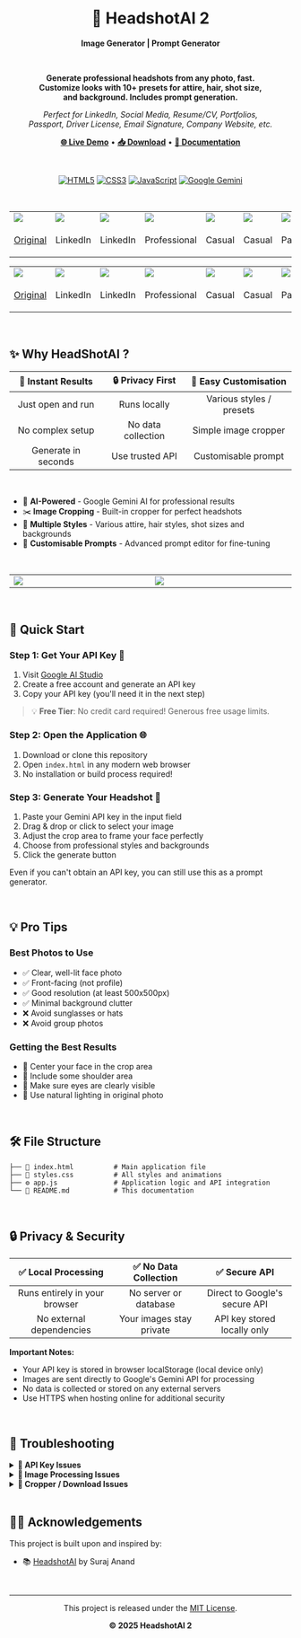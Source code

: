 <div align="center">

# 🎯 HeadshotAI 2
**Image Generator | Prompt Generator**

<br>

**Generate professional headshots from any photo, fast.<br>
Customize looks with 10+ presets for attire, hair, shot size,<br>
and background. Includes prompt generation.**

_Perfect for LinkedIn, Social Media, Resume/CV, Portfolios,<br>
Passport, Driver License, Email Signature, Company Website, etc._

**[🌐 Live Demo](https://denniemok.github.io/headshotai-2)** • **[📥 Download](https://github.com/denniemok/headshotai-2/archive/refs/heads/main.zip)** • **[📖 Documentation](#-quick-start)**

<br>

[![HTML5](https://img.shields.io/badge/HTML5-E34F26?style=flat&logo=html5&logoColor=white)](https://developer.mozilla.org/en-US/docs/Web/HTML)
[![CSS3](https://img.shields.io/badge/CSS3-1572B6?style=flat&logo=css3&logoColor=white)](https://developer.mozilla.org/en-US/docs/Web/CSS)
[![JavaScript](https://img.shields.io/badge/JavaScript-F7DF1E?style=flat&logo=javascript&logoColor=black)](https://developer.mozilla.org/en-US/docs/Web/JavaScript)
[![Google Gemini](https://img.shields.io/badge/Google%20Gemini-4285F4?style=flat&logo=google&logoColor=white)](https://ai.google.dev/)

<br>

<table>
<tr>
<td width=120px><img src="https://i.imgur.com/OqORmOp.png"></td>
<td width=120px><img src="https://i.imgur.com/RmdS2Ee.png"></td>
<td width=120px><img src="https://i.imgur.com/VN4PbTG.png"></td>
<td width=120px><img src="https://i.imgur.com/uXQF55t.png"></td>
<td width=120px><img src="https://i.imgur.com/H5ug1tz.png"></td>
<td width=120px><img src="https://i.imgur.com/Z7Iq8Bk.png"></td>
<td width=120px><img src="https://i.imgur.com/RlSxTh8.png"></td>
</tr>
<tr align=center>
<td>
  
[Original](https://www.whatmore.ai/ai-fashion-models/photos/asian-model-male/)

</td>
<td>LinkedIn</td>
<td>LinkedIn</td>
<td>Professional</td>
<td>Casual</td>
<td>Casual</td>
<td>Passport</td>
</tr>
</table>

<table>
<tr>
<td width=120px><img src="https://i.imgur.com/RBXBMPu.png"></td>
<td width=120px><img src="https://i.imgur.com/7mfyXZi.png"></td>
<td width=120px><img src="https://i.imgur.com/fAqHWYu.png"></td>
<td width=120px><img src="https://i.imgur.com/bQNU5Aw.png"></td>
<td width=120px><img src="https://i.imgur.com/8SYaECt.png"></td>
<td width=120px><img src="https://i.imgur.com/XxTEGpo.png"></td>
<td width=120px><img src="https://i.imgur.com/RkTxQaF.png"></td>
</tr>
<tr align=center>
<td>
  
[Original](https://www.whatmore.ai/ai-fashion-models/photos/asian-model-female/)    

</td>
<td>LinkedIn</td>
<td>LinkedIn</td>
<td>Professional</td>
<td>Casual</td>
<td>Casual</td>
<td>Passport</td>
</tr>
</table>

</div>

<br>

## ✨ Why HeadShotAI ?

| 🚀 **Instant Results** | 🔒 **Privacy First** | 🎨 **Easy Customisation** |
|:---:|:---:|:---:|
| Just open and run | Runs locally | Various styles / presets |
| No complex setup | No data collection | Simple image cropper |
| Generate in seconds	| Use trusted API | Customisable prompt |

<br>

- 🤖 **AI-Powered** - Google Gemini AI for professional results
- ✂️ **Image Cropping** - Built-in cropper for perfect headshots
- 🎨 **Multiple Styles** - Various attire, hair styles, shot sizes and backgrounds
- 🔧 **Customisable Prompts** - Advanced prompt editor for fine-tuning

<br>

<div align="center">

<table>
  <tr>
    <td width=400px><img src="https://i.imgur.com/8KwGO43.png"></td>
    <td width=400px><img src="https://i.imgur.com/BkiDZfY.jpg"></td>
  </tr>
</table>

</div>

<br>

## 🚀 Quick Start

### Step 1: Get Your API Key 🔑
1. Visit [Google AI Studio](https://aistudio.google.com/apikey)
2. Create a free account and generate an API key
3. Copy your API key (you'll need it in the next step)

> 💡 **Free Tier**: No credit card required! Generous free usage limits.

### Step 2: Open the Application 🌐
1. Download or clone this repository
2. Open `index.html` in any modern web browser
3. No installation or build process required!

### Step 3: Generate Your Headshot 🎨
1. Paste your Gemini API key in the input field
2. Drag & drop or click to select your image
3. Adjust the crop area to frame your face perfectly
4. Choose from professional styles and backgrounds
5. Click the generate button

Even if you can't obtain an API key, you can still use this as a prompt generator.

<br>

## 💡 Pro Tips

### Best Photos to Use
- ✅ Clear, well-lit face photo
- ✅ Front-facing (not profile)
- ✅ Good resolution (at least 500x500px)
- ✅ Minimal background clutter
- ❌ Avoid sunglasses or hats
- ❌ Avoid group photos

### Getting the Best Results
- 🎯 Center your face in the crop area
- 🎯 Include some shoulder area
- 🎯 Make sure eyes are clearly visible
- 🎯 Use natural lighting in original photo

<br>

## 🛠️ File Structure

```
├── 📄 index.html          # Main application file
├── 🎨 styles.css          # All styles and animations
├── ⚙️ app.js              # Application logic and API integration
└── 📖 README.md           # This documentation
```

<br>

## 🔒 Privacy & Security

| ✅ **Local Processing** | ✅ **No Data Collection** | ✅ **Secure API** |
|:---:|:---:|:---:|
| Runs entirely in your browser | No server or database | Direct to Google's secure API |
| No external dependencies | Your images stay private | API key stored locally only |

**Important Notes:**
- Your API key is stored in browser localStorage (local device only)
- Images are sent directly to Google's Gemini API for processing
- No data is collected or stored on any external servers
- Use HTTPS when hosting online for additional security

<br>

## 🐛 Troubleshooting

<details>
<summary><strong>🔑 API Key Issues</strong></summary>
<br>

**Connection failed**
- ✅ Ensure your key is correct and active
- ✅ Wait a moment and try again (free tier has rate limits)
- ✅ Ensure you have access to Gemini API

</details>

<details>
<summary><strong>📸 Image Processing Issues</strong></summary>
<br>

**Failed to generate image**
- ✅ Verify your API key is valid
- ✅ Try a different photo or format
- ✅ Wait a moment and try again (rate limiting)

**Images taking too long**
- ✅ Generation takes 1-2 minutes (this is normal)
- ✅ Free tier might be slower during peak times
- ✅ Be patient - AI processing takes time

</details>

<details>
<summary><strong>💾 Cropper / Download Issues</strong></summary>
<br>
  
**Cropper not appearing**
- ✅ Enable JavaScript in your browser
- ✅ Try refreshing the page
- ✅ Use a modern browser (Chrome, Firefox, Safari, Edge)
- ✅ Check browser console (F12) for errors

**Download not working**
- ✅ Check browser download settings
- ✅ Disable popup blockers
- ✅ Ensure JSZip library loads properly

</details>

<br>

## 👨‍💻 Acknowledgements

This project is built upon and inspired by:

- 📚 [HeadshotAI](https://github.com/anandsuraj/ai-professional-headshot-generator) by Suraj Anand

<br>

<hr>

<div align="center">

This project is released under the [MIT License](LICENSE).

**© 2025 HeadshotAI 2**


</div>









